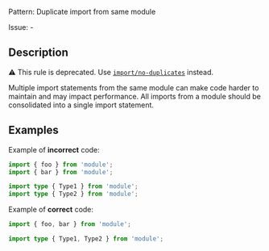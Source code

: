 Pattern: Duplicate import from same module

Issue: -

## Description

⚠️ This rule is deprecated. Use [`import/no-duplicates`](https://github.com/import-js/eslint-plugin-import/blob/HEAD/docs/rules/no-duplicates.md) instead.

Multiple import statements from the same module can make code harder to maintain and may impact performance. All imports from a module should be consolidated into a single import statement.

## Examples

Example of **incorrect** code:
```ts
import { foo } from 'module';
import { bar } from 'module';

import type { Type1 } from 'module';
import type { Type2 } from 'module';
```

Example of **correct** code:
```ts
import { foo, bar } from 'module';

import type { Type1, Type2 } from 'module';
```
